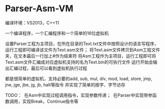 # Parser-Asm-VM

编译环境：VS2013，C++11

一个编译程序，一个汇编程序和一个简单的16位虚拟机

设置Parser工程为主项目，在所在目录的Text.txt文件中按照设计的语言写程序，运行工程即可编译该文件为Text.asm文件；
将Text.asm文件拷贝到Asm工程文件夹，在文本最后一行加上#作为结束符
将Asm工程作为主项目，运行工程即可将Text.asm文件汇编成对应虚拟机支持的名为Text.bin的可执行文件
运行开始会输出汇编过程，最后可以看到虚拟机执行过程

都是很简单的虚拟机，支持必要的add, sub, mul, div, mod, load, store, jmp, jne, jge, jbe, jg, jb, halt等指令
并实现了简单的按字、字节访存

TODO：
  在Asm中实现过程调用指令，实现参数传递；
  在Parser中实现带参函数调用，实现Break，Continue指令等
